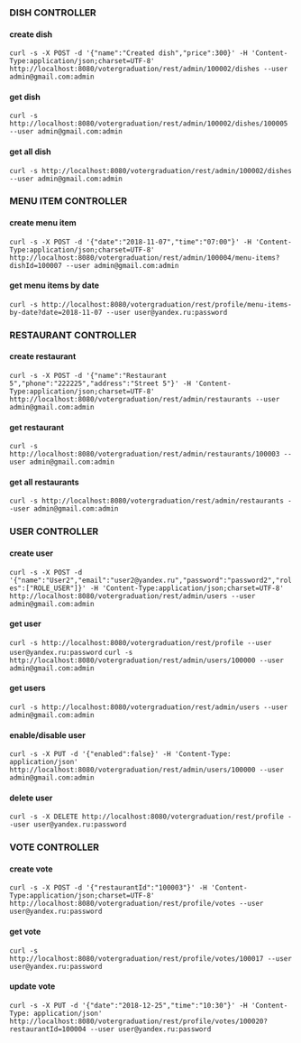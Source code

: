 ### DISH CONTROLLER
#### create dish
`curl -s -X POST -d '{"name":"Created dish","price":300}' -H 'Content-Type:application/json;charset=UTF-8' http://localhost:8080/votergraduation/rest/admin/100002/dishes --user admin@gmail.com:admin`
#### get dish
`curl -s http://localhost:8080/votergraduation/rest/admin/100002/dishes/100005 --user admin@gmail.com:admin`
#### get all dish
`curl -s http://localhost:8080/votergraduation/rest/admin/100002/dishes --user admin@gmail.com:admin`

### MENU ITEM CONTROLLER
#### create menu item
`curl -s -X POST -d '{"date":"2018-11-07","time":"07:00"}' -H 'Content-Type:application/json;charset=UTF-8' http://localhost:8080/votergraduation/rest/admin/100004/menu-items?dishId=100007 --user admin@gmail.com:admin`
#### get menu items by date
`curl -s http://localhost:8080/votergraduation/rest/profile/menu-items-by-date?date=2018-11-07 --user user@yandex.ru:password`

### RESTAURANT CONTROLLER
#### create restaurant
`curl -s -X POST -d '{"name":"Restaurant 5","phone":"222225","address":"Street 5"}' -H 'Content-Type:application/json;charset=UTF-8' http://localhost:8080/votergraduation/rest/admin/restaurants --user admin@gmail.com:admin`
#### get restaurant
`curl -s http://localhost:8080/votergraduation/rest/admin/restaurants/100003 --user admin@gmail.com:admin`
#### get all restaurants
`curl -s http://localhost:8080/votergraduation/rest/admin/restaurants --user admin@gmail.com:admin`

### USER CONTROLLER
#### create user
`curl -s -X POST -d '{"name":"User2","email":"user2@yandex.ru","password":"password2","roles":["ROLE_USER"]}' -H 'Content-Type:application/json;charset=UTF-8' http://localhost:8080/votergraduation/rest/admin/users --user admin@gmail.com:admin`
#### get user
`curl -s http://localhost:8080/votergraduation/rest/profile --user user@yandex.ru:password`
`curl -s http://localhost:8080/votergraduation/rest/admin/users/100000 --user admin@gmail.com:admin`
#### get users
`curl -s http://localhost:8080/votergraduation/rest/admin/users --user admin@gmail.com:admin`
#### enable/disable user
`curl -s -X PUT -d '{"enabled":false}' -H 'Content-Type: application/json' http://localhost:8080/votergraduation/rest/admin/users/100000 --user admin@gmail.com:admin`
#### delete user
`curl -s -X DELETE http://localhost:8080/votergraduation/rest/profile --user user@yandex.ru:password`

### VOTE CONTROLLER
#### create vote
`curl -s -X POST -d '{"restaurantId":"100003"}' -H 'Content-Type:application/json;charset=UTF-8' http://localhost:8080/votergraduation/rest/profile/votes --user user@yandex.ru:password`
#### get vote
`curl -s http://localhost:8080/votergraduation/rest/profile/votes/100017 --user user@yandex.ru:password`
#### update vote
`curl -s -X PUT -d '{"date":"2018-12-25","time":"10:30"}' -H 'Content-Type: application/json' http://localhost:8080/votergraduation/rest/profile/votes/100020?restaurantId=100004 --user user@yandex.ru:password`